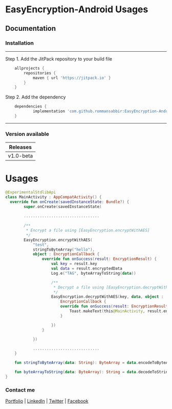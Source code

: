 # EasyEncryption-Android Usages

## Documentation

### Installation
---
Step 1. Add the JitPack repository to your build file 

```gradle
	allprojects {
		repositories {
			maven { url 'https://jitpack.io' }
		}
	}
```

Step 2. Add the dependency

```gradle
	dependencies {
  	        implementation 'com.github.rommansabbir:EasyEncryption-Android:Tag'
	}
```

---

### Version available

| Releases        
| ------------- |
| v1.0-beta     |


# Usages

```kotlin
@ExperimentalStdlibApi
class MainActivity : AppCompatActivity() {
  override fun onCreate(savedInstanceState: Bundle?) {
        super.onCreate(savedInstanceState)
        
        .................................
        
        /**
         * Encrypt a file using [EasyEncryption.encryptWithAES]
         */
        EasyEncryption.encryptWithAES(
            "test",
            stringToByteArray("hello"),
            object : EncryptionCallback {
                override fun onSuccess(result: EncryptionResult) {
                    val key = result.key
                    val data = result.encryptedData
                    Log.e("TAG", byteArrayToString(data))

                    /**
                     * Decrypt a file using [EasyEncryption.decryptWithAES]
                     */
                    EasyEncryption.decryptWithAES(key, data, object :
                        EncryptionCallback {
                        override fun onSuccess(result: EncryptionResult) {
                            Toast.makeText(this@MainActivity, result.encryptedData.decodeToString(), Toast.LENGTH_LONG).show()
                        }

                    })
                }

            })
            
            .............................
    }

    fun stringToByteArray(data: String): ByteArray = data.encodeToByteArray()

    fun byteArrayToString(data: ByteArray): String = data.decodeToString()
}
```

### Contact me
[Portfolio](https://www.rommansabbir.com/) | [LinkedIn](https://www.linkedin.com/in/rommansabbir/) | [Twitter](https://www.twitter.com/itzrommansabbir/) | [Facebook](https://www.facebook.com/itzrommansabbir/)


